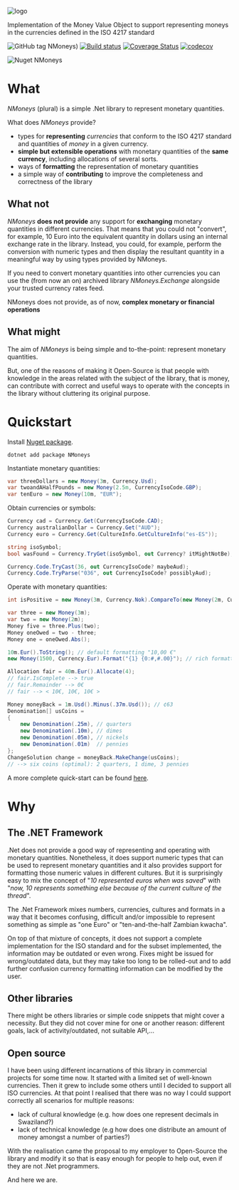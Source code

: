 ![logo](https://raw.githubusercontent.com/dgg/nmoneys/wiki/NMoneys_long.png)

Implementation of the Money Value Object to support representing moneys in the currencies defined in the ISO 4217 standard

![GitHub tag NMoneys)](https://img.shields.io/github/v/tag/dgg/nmoneys?logo=github&label=NMoneys)
[![Build status](https://github.com/dgg/nmoneys/actions/workflows/build.yml/badge.svg)](https://github.com/dgg/nmoneys/actions/workflows/build.yml)
[![Coverage Status](https://coveralls.io/repos/github/dgg/nmoneys/badge.svg?branch=master)](https://coveralls.io/github/dgg/nmoneys?branch=master)
[![codecov](https://codecov.io/gh/dgg/nmoneys/branch/master/graph/badge.svg)](https://codecov.io/gh/dgg/nmoneys)

![Nuget NMoneys](https://img.shields.io/nuget/v/nmoneys?logo=nuget&label=NMoneys)

# What

_NMoneys_ (plural) is a simple .Net library to represent monetary quantities.

What does _NMoneys_ provide?
 * types for __representing__ _currencies_ that conform to the ISO 4217 standard and quantities of _money_ in a given currency.
 * __simple but extensible operations__ with monetary quantities of the __same currency__, including allocations of several sorts.
 * ways of __formatting__ the representation of monetary quantities
 * a simple way of __contributing__ to improve the completeness and correctness of the library

## What not
_NMoneys_ __does not provide__ any support for __exchanging__ monetary quantities in different currencies.
That means that you could not "convert", for example, 10 Euro into the equivalent quantity in dollars using an internal exchange rate in the library.
Instead, you could, for example, perform the conversion with numeric types and then display the resultant quantity in a meaningful way by using types provided by NMoneys.

If you need to convert monetary quantities into other currencies you can use the (from now an on) archived library _NMoneys.Exchange_ alongside your trusted currency rates feed.

NMoneys does not provide, as of now, __complex monetary or financial operations__

## What might
The aim of _NMoneys_ is being simple and to-the-point: represent monetary quantities.

But, one of the reasons of making it Open-Source is that people with knowledge in the areas related with the subject of the library, that is money, can contribute with correct and useful ways to operate with the concepts in the library without cluttering its original purpose.

# Quickstart

Install [Nuget package](https://www.nuget.org/packages/NMoneys).

```shell
dotnet add package NMoneys
```

Instantiate monetary quantities:
``` csharp
var threeDollars = new Money(3m, Currency.Usd);
var twoandAHalfPounds = new Money(2.5m, CurrencyIsoCode.GBP);
var tenEuro = new Money(10m, "EUR");
```

Obtain currencies or symbols:
``` csharp
Currency cad = Currency.Get(CurrencyIsoCode.CAD);
Currency australianDollar = Currency.Get("AUD");
Currency euro = Currency.Get(CultureInfo.GetCultureInfo("es-ES"));

string isoSymbol;
bool wasFound = Currency.TryGet(isoSymbol, out Currency? itMightNotBe);

Currency.Code.TryCast(36, out CurrencyIsoCode? maybeAud);
Currency.Code.TryParse("036", out CurrencyIsoCode? possiblyAud);
```

Operate with monetary quantities:

```csharp
int isPositive = new Money(3m, Currency.Nok).CompareTo(new Money(2m, CurrencyIsoCode.NOK));

var three = new Money(3m);
var two = new Money(2m);
Money five = three.Plus(two);
Money oneOwed = two - three;
Money one = oneOwed.Abs();

10m.Eur().ToString(); // default formatting "10,00 €"
new Money(1500, Currency.Eur).Format("{1} {0:#,#.00}"); // rich formatting "€ 1.500,00"

Allocation fair = 40m.Eur().Allocate(4);
// fair.IsComplete --> true
// fair.Remainder --> 0€
// fair --> < 10€, 10€, 10€ >

Money moneyBack = 1m.Usd().Minus(.37m.Usd()); // ¢63
Denomination[] usCoins = 
{
	new Denomination(.25m), // quarters
	new Denomination(.10m), // dimes
	new Denomination(.05m), // nickels
	new Denomination(.01m)  // pennies
};
ChangeSolution change = moneyBack.MakeChange(usCoins);
// --> six coins (optimal): 2 quarters, 1 dime, 3 pennies
```

A more complete quick-start can be found [here](https://github.com/dgg/nmoneys/wiki/DeveloperQuickStart#use-the-library).

# Why

## The .NET Framework
.Net does not provide a good way of representing and operating with monetary quantities.
Nonetheless, it does support numeric types that can be used to represent monetary quantities and it also provides support for formatting those numeric values in different cultures. But it is surprisingly easy to mix the concept of "_10 represented euros when was saved_" with "_now, 10 represents something else because of the current culture of the thread_".

The .Net Framework mixes numbers, currencies, cultures and formats in a way that it becomes confusing, difficult and/or impossible to represent something as simple as "one Euro" or "ten-and-the-half Zambian kwacha".

On top of that mixture of concepts, it does not support a complete implementation for the ISO standard and for the subset implemented, the information may be outdated or even wrong. Fixes might be issued for wrong/outdated data, but they may take too long to be rolled-out and to add further confusion currency formatting information can be modified by the user.

## Other libraries
There might be others libraries or simple code snippets that might cover a necessity.
But they did not cover mine for one or another reason: different goals, lack of activity/outdated, not suitable API,...

## Open source
I have been using different incarnations of this library in commercial projects for some time now. It started with a limited set of well-known currencies. Then it grew to include some others until I decided to support all ISO currencies.
At that point I realised that there was no way I could support correctly all scenarios for multiple reasons:
 * lack of cultural knowledge (e.g. how does one represent decimals in Swaziland?)
 * lack of technical knowledge (e.g how does one distribute an amount of money amongst a number of parties?)

With the realisation came the proposal to my employer to Open-Source the library and modify it so that is easy enough for people to help out, even if they are not .Net programmers.

And here we are.

